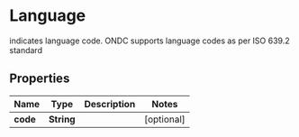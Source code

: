 

# Language

indicates language code. ONDC supports language codes as per ISO 639.2 standard

## Properties

| Name | Type | Description | Notes |
|------------ | ------------- | ------------- | -------------|
|**code** | **String** |  |  [optional] |



